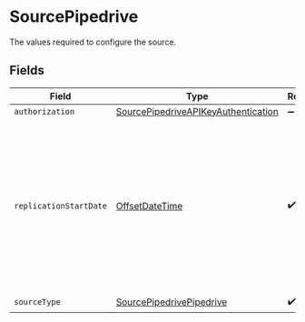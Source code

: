 # SourcePipedrive

The values required to configure the source.


## Fields

| Field                                                                                                                                                                       | Type                                                                                                                                                                        | Required                                                                                                                                                                    | Description                                                                                                                                                                 | Example                                                                                                                                                                     |
| --------------------------------------------------------------------------------------------------------------------------------------------------------------------------- | --------------------------------------------------------------------------------------------------------------------------------------------------------------------------- | --------------------------------------------------------------------------------------------------------------------------------------------------------------------------- | --------------------------------------------------------------------------------------------------------------------------------------------------------------------------- | --------------------------------------------------------------------------------------------------------------------------------------------------------------------------- |
| `authorization`                                                                                                                                                             | [SourcePipedriveAPIKeyAuthentication](../../models/shared/SourcePipedriveAPIKeyAuthentication.md)                                                                           | :heavy_minus_sign:                                                                                                                                                          | N/A                                                                                                                                                                         |                                                                                                                                                                             |
| `replicationStartDate`                                                                                                                                                      | [OffsetDateTime](https://docs.oracle.com/javase/8/docs/api/java/time/OffsetDateTime.html)                                                                                   | :heavy_check_mark:                                                                                                                                                          | UTC date and time in the format 2017-01-25T00:00:00Z. Any data before this date will not be replicated. When specified and not None, then stream will behave as incremental | 2017-01-25T00:00:00Z                                                                                                                                                        |
| `sourceType`                                                                                                                                                                | [SourcePipedrivePipedrive](../../models/shared/SourcePipedrivePipedrive.md)                                                                                                 | :heavy_check_mark:                                                                                                                                                          | N/A                                                                                                                                                                         |                                                                                                                                                                             |